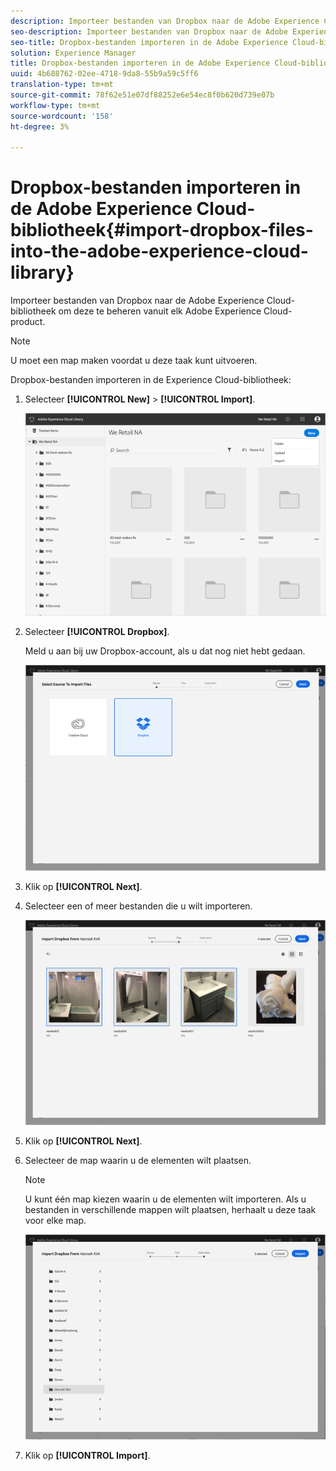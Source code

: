 ```yaml
---
description: Importeer bestanden van Dropbox naar de Adobe Experience Cloud-bibliotheek om deze te beheren vanuit elk Adobe Experience Cloud-product.
seo-description: Importeer bestanden van Dropbox naar de Adobe Experience Cloud-bibliotheek om deze te beheren vanuit elk Adobe Experience Cloud-product.
seo-title: Dropbox-bestanden importeren in de Adobe Experience Cloud-bibliotheek
solution: Experience Manager
title: Dropbox-bestanden importeren in de Adobe Experience Cloud-bibliotheek
uuid: 4b688762-02ee-4718-9da8-55b9a59c5ff6
translation-type: tm+mt
source-git-commit: 78f62e51e07df88252e6e54ec8f0b620d739e07b
workflow-type: tm+mt
source-wordcount: '158'
ht-degree: 3%

---
```



# Dropbox-bestanden importeren in de Adobe Experience Cloud-bibliotheek{#import-dropbox-files-into-the-adobe-experience-cloud-library}

Importeer bestanden van Dropbox naar de Adobe Experience Cloud-bibliotheek om deze te beheren vanuit elk Adobe Experience Cloud-product.

>[!NOTE]
>
>U moet een map maken voordat u deze taak kunt uitvoeren.

Dropbox-bestanden importeren in de Experience Cloud-bibliotheek:

1. Selecteer **[!UICONTROL New]** > **[!UICONTROL Import]**.

   ![](assets/library_new_folder_upload.png)

1. Selecteer **[!UICONTROL Dropbox]**.

   Meld u aan bij uw Dropbox-account, als u dat nog niet hebt gedaan.

   ![](assets/library_import_db.png)

1. Klik op **[!UICONTROL Next]**.
1. Selecteer een of meer bestanden die u wilt importeren.

   ![](assets/library_import_db_files_selected.png)

1. Klik op **[!UICONTROL Next]**.
1. Selecteer de map waarin u de elementen wilt plaatsen.

   >[!NOTE]
   >
   >U kunt één map kiezen waarin u de elementen wilt importeren. Als u bestanden in verschillende mappen wilt plaatsen, herhaalt u deze taak voor elke map.

   ![](assets/library_import_db_folder_select.png)

1. Klik op **[!UICONTROL Import]**.

